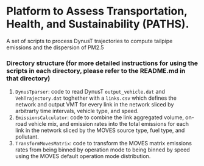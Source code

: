# Platform to Assess Transportation, Health, and Sustainability (PATHS).

A set of scripts to process DynusT trajectories to compute tailpipe
emissions and the dispersion of PM2.5

### Directory structure (for more detailed instructions for using the scripts in each directory, please refer to the README.md in that directory)

1. `DynusTparser`: code to read DynusT `output_vehicle.dat` and
   `VehTrajectory.dat` toghether with a `links.csv` which defines the
   network and output VMT for every link in the network sliced by
   arbitrarty time intervals, vehicle type, and speed.
2. `EmissionsCalculator`: code to combine the link aggregated volume,
   on-road vehicle mix, and emission rates into the total emissions
   for each link in the network sliced by the MOVES source type, fuel
   type, and pollutant.
3. `TransformMovesMatrix`: code to transform the MOVES matrix
   emissions rates from being binned by operation mode to being binned
   by speed using the MOVES default operation mode distribution.
